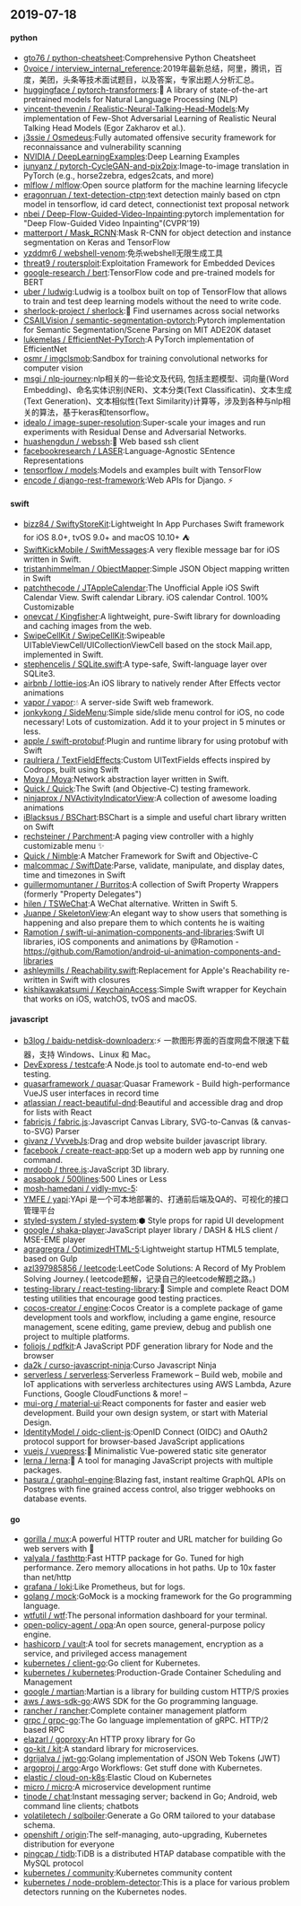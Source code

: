## 2019-07-18

#### python
* [gto76 / python-cheatsheet](https://github.com/gto76/python-cheatsheet):Comprehensive Python Cheatsheet
* [0voice / interview_internal_reference](https://github.com/0voice/interview_internal_reference):2019年最新总结，阿里，腾讯，百度，美团，头条等技术面试题目，以及答案，专家出题人分析汇总。
* [huggingface / pytorch-transformers](https://github.com/huggingface/pytorch-transformers):👾
A library of state-of-the-art pretrained models for Natural Language Processing (NLP)
* [vincent-thevenin / Realistic-Neural-Talking-Head-Models](https://github.com/vincent-thevenin/Realistic-Neural-Talking-Head-Models):My implementation of Few-Shot Adversarial Learning of Realistic Neural Talking Head Models (Egor Zakharov et al.).
* [j3ssie / Osmedeus](https://github.com/j3ssie/Osmedeus):Fully automated offensive security framework for reconnaissance and vulnerability scanning
* [NVIDIA / DeepLearningExamples](https://github.com/NVIDIA/DeepLearningExamples):Deep Learning Examples
* [junyanz / pytorch-CycleGAN-and-pix2pix](https://github.com/junyanz/pytorch-CycleGAN-and-pix2pix):Image-to-image translation in PyTorch (e.g., horse2zebra, edges2cats, and more)
* [mlflow / mlflow](https://github.com/mlflow/mlflow):Open source platform for the machine learning lifecycle
* [eragonruan / text-detection-ctpn](https://github.com/eragonruan/text-detection-ctpn):text detection mainly based on ctpn model in tensorflow, id card detect, connectionist text proposal network
* [nbei / Deep-Flow-Guided-Video-Inpainting](https://github.com/nbei/Deep-Flow-Guided-Video-Inpainting):pytorch implementation for "Deep Flow-Guided Video Inpainting"(CVPR'19)
* [matterport / Mask_RCNN](https://github.com/matterport/Mask_RCNN):Mask R-CNN for object detection and instance segmentation on Keras and TensorFlow
* [yzddmr6 / webshell-venom](https://github.com/yzddmr6/webshell-venom):免杀webshell无限生成工具
* [threat9 / routersploit](https://github.com/threat9/routersploit):Exploitation Framework for Embedded Devices
* [google-research / bert](https://github.com/google-research/bert):TensorFlow code and pre-trained models for BERT
* [uber / ludwig](https://github.com/uber/ludwig):Ludwig is a toolbox built on top of TensorFlow that allows to train and test deep learning models without the need to write code.
* [sherlock-project / sherlock](https://github.com/sherlock-project/sherlock):🔎
Find usernames across social networks
* [CSAILVision / semantic-segmentation-pytorch](https://github.com/CSAILVision/semantic-segmentation-pytorch):Pytorch implementation for Semantic Segmentation/Scene Parsing on MIT ADE20K dataset
* [lukemelas / EfficientNet-PyTorch](https://github.com/lukemelas/EfficientNet-PyTorch):A PyTorch implementation of EfficientNet
* [osmr / imgclsmob](https://github.com/osmr/imgclsmob):Sandbox for training convolutional networks for computer vision
* [msgi / nlp-journey](https://github.com/msgi/nlp-journey):nlp相关的一些论文及代码, 包括主题模型、词向量(Word Embedding)、命名实体识别(NER)、文本分类(Text Classificatin)、文本生成(Text Generation)、文本相似性(Text Similarity)计算等，涉及到各种与nlp相关的算法，基于keras和tensorflow。
* [idealo / image-super-resolution](https://github.com/idealo/image-super-resolution):Super-scale your images and run experiments with Residual Dense and Adversarial Networks.
* [huashengdun / webssh](https://github.com/huashengdun/webssh):🌱
Web based ssh client
* [facebookresearch / LASER](https://github.com/facebookresearch/LASER):Language-Agnostic SEntence Representations
* [tensorflow / models](https://github.com/tensorflow/models):Models and examples built with TensorFlow
* [encode / django-rest-framework](https://github.com/encode/django-rest-framework):Web APIs for Django.
⚡️

#### swift
* [bizz84 / SwiftyStoreKit](https://github.com/bizz84/SwiftyStoreKit):Lightweight In App Purchases Swift framework for iOS 8.0+, tvOS 9.0+ and macOS 10.10+ ⛺
* [SwiftKickMobile / SwiftMessages](https://github.com/SwiftKickMobile/SwiftMessages):A very flexible message bar for iOS written in Swift.
* [tristanhimmelman / ObjectMapper](https://github.com/tristanhimmelman/ObjectMapper):Simple JSON Object mapping written in Swift
* [patchthecode / JTAppleCalendar](https://github.com/patchthecode/JTAppleCalendar):The Unofficial Apple iOS Swift Calendar View. Swift calendar Library. iOS calendar Control. 100% Customizable
* [onevcat / Kingfisher](https://github.com/onevcat/Kingfisher):A lightweight, pure-Swift library for downloading and caching images from the web.
* [SwipeCellKit / SwipeCellKit](https://github.com/SwipeCellKit/SwipeCellKit):Swipeable UITableViewCell/UICollectionViewCell based on the stock Mail.app, implemented in Swift.
* [stephencelis / SQLite.swift](https://github.com/stephencelis/SQLite.swift):A type-safe, Swift-language layer over SQLite3.
* [airbnb / lottie-ios](https://github.com/airbnb/lottie-ios):An iOS library to natively render After Effects vector animations
* [vapor / vapor](https://github.com/vapor/vapor):💧
A server-side Swift web framework.
* [jonkykong / SideMenu](https://github.com/jonkykong/SideMenu):Simple side/slide menu control for iOS, no code necessary! Lots of customization. Add it to your project in 5 minutes or less.
* [apple / swift-protobuf](https://github.com/apple/swift-protobuf):Plugin and runtime library for using protobuf with Swift
* [raulriera / TextFieldEffects](https://github.com/raulriera/TextFieldEffects):Custom UITextFields effects inspired by Codrops, built using Swift
* [Moya / Moya](https://github.com/Moya/Moya):Network abstraction layer written in Swift.
* [Quick / Quick](https://github.com/Quick/Quick):The Swift (and Objective-C) testing framework.
* [ninjaprox / NVActivityIndicatorView](https://github.com/ninjaprox/NVActivityIndicatorView):A collection of awesome loading animations
* [iBlacksus / BSChart](https://github.com/iBlacksus/BSChart):BSChart is a simple and useful chart library written on Swift
* [rechsteiner / Parchment](https://github.com/rechsteiner/Parchment):A paging view controller with a highly customizable menu
✨
* [Quick / Nimble](https://github.com/Quick/Nimble):A Matcher Framework for Swift and Objective-C
* [malcommac / SwiftDate](https://github.com/malcommac/SwiftDate):Parse, validate, manipulate, and display dates, time and timezones in Swift
* [guillermomuntaner / Burritos](https://github.com/guillermomuntaner/Burritos):A collection of Swift Property Wrappers (formerly "Property Delegates")
* [hilen / TSWeChat](https://github.com/hilen/TSWeChat):A WeChat alternative. Written in Swift 5.
* [Juanpe / SkeletonView](https://github.com/Juanpe/SkeletonView):An elegant way to show users that something is happening and also prepare them to which contents he is waiting
* [Ramotion / swift-ui-animation-components-and-libraries](https://github.com/Ramotion/swift-ui-animation-components-and-libraries):Swift UI libraries, iOS components and animations by @Ramotion - https://github.com/Ramotion/android-ui-animation-components-and-libraries
* [ashleymills / Reachability.swift](https://github.com/ashleymills/Reachability.swift):Replacement for Apple's Reachability re-written in Swift with closures
* [kishikawakatsumi / KeychainAccess](https://github.com/kishikawakatsumi/KeychainAccess):Simple Swift wrapper for Keychain that works on iOS, watchOS, tvOS and macOS.

#### javascript
* [b3log / baidu-netdisk-downloaderx](https://github.com/b3log/baidu-netdisk-downloaderx):⚡️
一款图形界面的百度网盘不限速下载器，支持 Windows、Linux 和 Mac。
* [DevExpress / testcafe](https://github.com/DevExpress/testcafe):A Node.js tool to automate end-to-end web testing.
* [quasarframework / quasar](https://github.com/quasarframework/quasar):Quasar Framework - Build high-performance VueJS user interfaces in record time
* [atlassian / react-beautiful-dnd](https://github.com/atlassian/react-beautiful-dnd):Beautiful and accessible drag and drop for lists with React
* [fabricjs / fabric.js](https://github.com/fabricjs/fabric.js):Javascript Canvas Library, SVG-to-Canvas (& canvas-to-SVG) Parser
* [givanz / VvvebJs](https://github.com/givanz/VvvebJs):Drag and drop website builder javascript library.
* [facebook / create-react-app](https://github.com/facebook/create-react-app):Set up a modern web app by running one command.
* [mrdoob / three.js](https://github.com/mrdoob/three.js):JavaScript 3D library.
* [aosabook / 500lines](https://github.com/aosabook/500lines):500 Lines or Less
* [mosh-hamedani / vidly-mvc-5](https://github.com/mosh-hamedani/vidly-mvc-5):
* [YMFE / yapi](https://github.com/YMFE/yapi):YApi 是一个可本地部署的、打通前后端及QA的、可视化的接口管理平台
* [styled-system / styled-system](https://github.com/styled-system/styled-system):⬢ Style props for rapid UI development
* [google / shaka-player](https://github.com/google/shaka-player):JavaScript player library / DASH & HLS client / MSE-EME player
* [agragregra / OptimizedHTML-5](https://github.com/agragregra/OptimizedHTML-5):Lightweight startup HTML5 template, based on Gulp
* [azl397985856 / leetcode](https://github.com/azl397985856/leetcode):LeetCode Solutions: A Record of My Problem Solving Journey.( leetcode题解，记录自己的leetcode解题之路。)
* [testing-library / react-testing-library](https://github.com/testing-library/react-testing-library):🐐
Simple and complete React DOM testing utilities that encourage good testing practices.
* [cocos-creator / engine](https://github.com/cocos-creator/engine):Cocos Creator is a complete package of game development tools and workflow, including a game engine, resource management, scene editing, game preview, debug and publish one project to multiple platforms.
* [foliojs / pdfkit](https://github.com/foliojs/pdfkit):A JavaScript PDF generation library for Node and the browser
* [da2k / curso-javascript-ninja](https://github.com/da2k/curso-javascript-ninja):Curso Javascript Ninja
* [serverless / serverless](https://github.com/serverless/serverless):Serverless Framework – Build web, mobile and IoT applications with serverless architectures using AWS Lambda, Azure Functions, Google CloudFunctions & more! –
* [mui-org / material-ui](https://github.com/mui-org/material-ui):React components for faster and easier web development. Build your own design system, or start with Material Design.
* [IdentityModel / oidc-client-js](https://github.com/IdentityModel/oidc-client-js):OpenID Connect (OIDC) and OAuth2 protocol support for browser-based JavaScript applications
* [vuejs / vuepress](https://github.com/vuejs/vuepress):📝
Minimalistic Vue-powered static site generator
* [lerna / lerna](https://github.com/lerna/lerna):🐉
A tool for managing JavaScript projects with multiple packages.
* [hasura / graphql-engine](https://github.com/hasura/graphql-engine):Blazing fast, instant realtime GraphQL APIs on Postgres with fine grained access control, also trigger webhooks on database events.

#### go
* [gorilla / mux](https://github.com/gorilla/mux):A powerful HTTP router and URL matcher for building Go web servers with
🦍
* [valyala / fasthttp](https://github.com/valyala/fasthttp):Fast HTTP package for Go. Tuned for high performance. Zero memory allocations in hot paths. Up to 10x faster than net/http
* [grafana / loki](https://github.com/grafana/loki):Like Prometheus, but for logs.
* [golang / mock](https://github.com/golang/mock):GoMock is a mocking framework for the Go programming language.
* [wtfutil / wtf](https://github.com/wtfutil/wtf):The personal information dashboard for your terminal.
* [open-policy-agent / opa](https://github.com/open-policy-agent/opa):An open source, general-purpose policy engine.
* [hashicorp / vault](https://github.com/hashicorp/vault):A tool for secrets management, encryption as a service, and privileged access management
* [kubernetes / client-go](https://github.com/kubernetes/client-go):Go client for Kubernetes.
* [kubernetes / kubernetes](https://github.com/kubernetes/kubernetes):Production-Grade Container Scheduling and Management
* [google / martian](https://github.com/google/martian):Martian is a library for building custom HTTP/S proxies
* [aws / aws-sdk-go](https://github.com/aws/aws-sdk-go):AWS SDK for the Go programming language.
* [rancher / rancher](https://github.com/rancher/rancher):Complete container management platform
* [grpc / grpc-go](https://github.com/grpc/grpc-go):The Go language implementation of gRPC. HTTP/2 based RPC
* [elazarl / goproxy](https://github.com/elazarl/goproxy):An HTTP proxy library for Go
* [go-kit / kit](https://github.com/go-kit/kit):A standard library for microservices.
* [dgrijalva / jwt-go](https://github.com/dgrijalva/jwt-go):Golang implementation of JSON Web Tokens (JWT)
* [argoproj / argo](https://github.com/argoproj/argo):Argo Workflows: Get stuff done with Kubernetes.
* [elastic / cloud-on-k8s](https://github.com/elastic/cloud-on-k8s):Elastic Cloud on Kubernetes
* [micro / micro](https://github.com/micro/micro):A microservice development runtime
* [tinode / chat](https://github.com/tinode/chat):Instant messaging server; backend in Go; Android, web command line clients; chatbots
* [volatiletech / sqlboiler](https://github.com/volatiletech/sqlboiler):Generate a Go ORM tailored to your database schema.
* [openshift / origin](https://github.com/openshift/origin):The self-managing, auto-upgrading, Kubernetes distribution for everyone
* [pingcap / tidb](https://github.com/pingcap/tidb):TiDB is a distributed HTAP database compatible with the MySQL protocol
* [kubernetes / community](https://github.com/kubernetes/community):Kubernetes community content
* [kubernetes / node-problem-detector](https://github.com/kubernetes/node-problem-detector):This is a place for various problem detectors running on the Kubernetes nodes.
